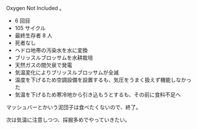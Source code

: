Oxygen Not Included 。

- 6 回目
- 105 サイクル
- 最終生存者 8 人
- 死者なし
- ヘドロ地帯の汚染水を水に変換
- ブリッスルブロッサムを水耕栽培
- 天然ガスの間欠泉で発電
- 気温変化によりブリッスルブロッサムが全滅
- 温度を下げるため空調設備を設置するも、気圧をうまく扱えず機能しなかった
- 気温を下げるため寒冷地から引き込もうとするも、その前に食料不足へ

マッシュバーとかいう泥団子は食べたくないので、終了。

次は気温に注意しつつ、採掘多めでやっていきたい。
